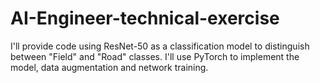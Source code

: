 # AI-Engineer-technical-exercise
I'll provide code using ResNet-50 as a classification model to distinguish between "Field" and "Road" classes.  I'll use PyTorch to implement the model, data augmentation and network training. 
